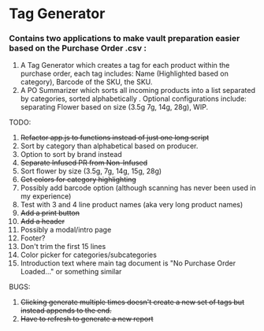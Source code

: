 # Tag Generator
### Contains two applications to make vault preparation easier based on the Purchase Order .csv :
1. A Tag Generator which creates a tag for each product within the purchase order, each tag includes: Name (Highlighted based on category), Barcode of the SKU, the SKU.
2. A PO Summarizer which sorts all incoming products into a list separated by categories, sorted alphabetically . Optional configurations include: separating Flower based on size (3.5g 7g, 14g, 28g),  WIP.

TODO:

1. ~~Refactor app.js to functions instead of just one long script~~
2. Sort by category than alphabetical based on producer.
3. Option to sort by brand instead
4. ~~Separate Infused PR from Non-Infused~~
5. Sort flower by size (3.5g, 7g, 14g, 15g, 28g)
6. ~~Get colors for category highlighting~~
7. Possibly add barcode option (although scanning has never been used in my experience)
8. Test with 3 and 4 line product names (aka very long product names)
9. ~~Add a print button~~
10. ~~Add a header~~
11. Possibly a modal/intro page
12. Footer?
13. Don't trim the first 15 lines
14. Color picker for categories/subcategories
15. Introduction text where main tag document is "No Purchase Order Loaded..." or something similar

BUGS:

1. ~~Clicking generate multiple times doesn't create a new set of tags but instead appends to the end.~~
2. ~~Have to refresh to generate a new report~~
